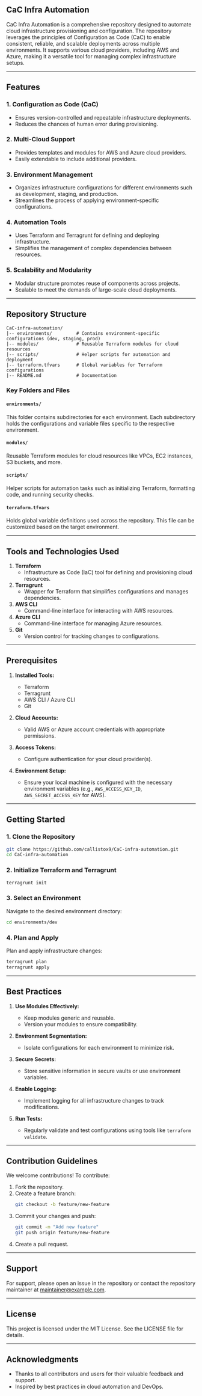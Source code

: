## CaC Infra Automation

CaC Infra Automation is a comprehensive repository designed to automate cloud infrastructure provisioning and configuration. The repository leverages the principles of Configuration as Code (CaC) to enable consistent, reliable, and scalable deployments across multiple environments. It supports various cloud providers, including AWS and Azure, making it a versatile tool for managing complex infrastructure setups.

---

## Features

### 1. **Configuration as Code (CaC)**

- Ensures version-controlled and repeatable infrastructure deployments.
- Reduces the chances of human error during provisioning.

### 2. **Multi-Cloud Support**

- Provides templates and modules for AWS and Azure cloud providers.
- Easily extendable to include additional providers.

### 3. **Environment Management**

- Organizes infrastructure configurations for different environments such as development, staging, and production.
- Streamlines the process of applying environment-specific configurations.

### 4. **Automation Tools**

- Uses Terraform and Terragrunt for defining and deploying infrastructure.
- Simplifies the management of complex dependencies between resources.

### 5. **Scalability and Modularity**

- Modular structure promotes reuse of components across projects.
- Scalable to meet the demands of large-scale cloud deployments.

---

## Repository Structure

```plaintext
CaC-infra-automation/
|-- environments/         # Contains environment-specific configurations (dev, staging, prod)
|-- modules/              # Reusable Terraform modules for cloud resources
|-- scripts/              # Helper scripts for automation and deployment
|-- terraform.tfvars      # Global variables for Terraform configurations
|-- README.md             # Documentation
```

### Key Folders and Files

#### `environments/`

This folder contains subdirectories for each environment. Each subdirectory holds the configurations and variable files specific to the respective environment.

#### `modules/`

Reusable Terraform modules for cloud resources like VPCs, EC2 instances, S3 buckets, and more.

#### `scripts/`

Helper scripts for automation tasks such as initializing Terraform, formatting code, and running security checks.

#### `terraform.tfvars`

Holds global variable definitions used across the repository. This file can be customized based on the target environment.

---

## Tools and Technologies Used

1. **Terraform**
   - Infrastructure as Code (IaC) tool for defining and provisioning cloud resources.
2. **Terragrunt**
   - Wrapper for Terraform that simplifies configurations and manages dependencies.
3. **AWS CLI**
   - Command-line interface for interacting with AWS resources.
4. **Azure CLI**
   - Command-line interface for managing Azure resources.
5. **Git**
   - Version control for tracking changes to configurations.

---

## Prerequisites

1. **Installed Tools:**

   - Terraform
   - Terragrunt
   - AWS CLI / Azure CLI
   - Git

2. **Cloud Accounts:**

   - Valid AWS or Azure account credentials with appropriate permissions.

3. **Access Tokens:**

   - Configure authentication for your cloud provider(s).

4. **Environment Setup:**

   - Ensure your local machine is configured with the necessary environment variables (e.g., `AWS_ACCESS_KEY_ID`, `AWS_SECRET_ACCESS_KEY` for AWS).

---

## Getting Started

### 1. Clone the Repository

```bash
git clone https://github.com/callistox9/CaC-infra-automation.git
cd CaC-infra-automation
```

### 2. Initialize Terraform and Terragrunt

```bash
terragrunt init
```

### 3. Select an Environment

Navigate to the desired environment directory:

```bash
cd environments/dev
```

### 4. Plan and Apply

Plan and apply infrastructure changes:

```bash
terragrunt plan
terragrunt apply
```

---

## Best Practices

1. **Use Modules Effectively:**

   - Keep modules generic and reusable.
   - Version your modules to ensure compatibility.

2. **Environment Segmentation:**

   - Isolate configurations for each environment to minimize risk.

3. **Secure Secrets:**

   - Store sensitive information in secure vaults or use environment variables.

4. **Enable Logging:**

   - Implement logging for all infrastructure changes to track modifications.

5. **Run Tests:**

   - Regularly validate and test configurations using tools like `terraform validate`.

---

## Contribution Guidelines

We welcome contributions! To contribute:

1. Fork the repository.
2. Create a feature branch:
   ```bash
   git checkout -b feature/new-feature
   ```
3. Commit your changes and push:
   ```bash
   git commit -m "Add new feature"
   git push origin feature/new-feature
   ```
4. Create a pull request.

---

## Support

For support, please open an issue in the repository or contact the repository maintainer at [maintainer@example.com](mailto\:maintainer@example.com).

---

## License

This project is licensed under the MIT License. See the LICENSE file for details.

---

## Acknowledgments

- Thanks to all contributors and users for their valuable feedback and support.
- Inspired by best practices in cloud automation and DevOps.
